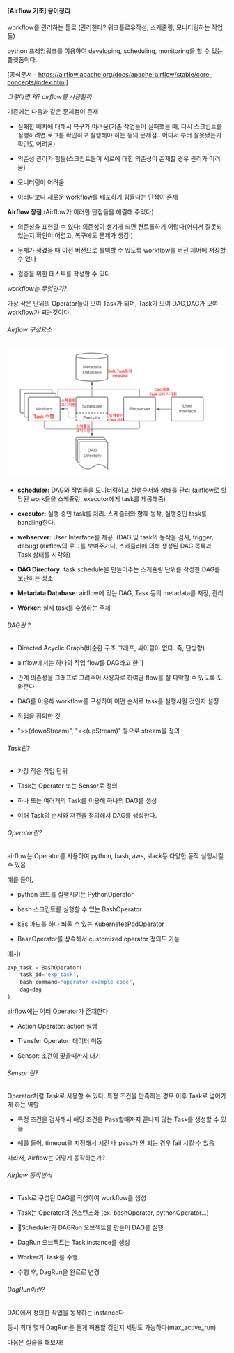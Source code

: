 #### [Airflow 기초] 용어정리

workflow를 관리하는 툴로 (관리한다? 워크플로우작성, 스케줄링, 모니터링하는 작업들)

python 프레임워크를 이용하여 developing, scheduling, monitoring을 할 수 있는 플랫폼이다.

[공식문서 - https://airflow.apache.org/docs/apache-airflow/stable/core-concepts/index.html]



*그렇다면 왜? airflow를 사용할까*

기존에는 다음과 같은 문제점이 존재

- 실패한 배치에 대해서 복구가 어려움(기존 작업들이 실패했을 때, 다시 스크립트를 실행하려면 로그를 확인하고 실행해야 하는 등의 문제점.. 어디서 부터 잘못됐는가 확인도 어려움)

- 의존성 관리가 힘듦(스크립트들이 서로에 대한 의존성이 존재할 경우 관리가 어려움)  

- 모니터링이 어려움

- 이러다보니 새로운 workflow를 배포하기 힘들다는 단점이 존재



**Airflow 장점** (Airflow가 이러한 단점들을 해결해 주었다)

- 의존성을 표현할 수 있다: 의존성이 생기게 되면 컨트롤하기 어렵다(어디서 잘못되었는지 확인이 어렵고, 복구에도 문제가 생김!)

- 문제가 생겼을 때 이전 버전으로 롤백할 수 있도록 workflow를 버전 제어에 저장할 수 있다

- 검증을 위한 테스트를 작성할 수 있다



*workflow는 무엇인가?*

가장 작은 단위의 Operator들이 모여 Task가 되며, Task가 모여 DAG,DAG가 모여 workflow가 되는것이다.

###### Airflow 구성요소

![](/imgs/airflow.png)

- **scheduler:** DAG와 작업들을 모니터링하고 실행순서와 상태를 관리
  (airflow로 할당된 work들을 스케쥴링, executor에게 task를 제공해줌)

- **executor:** 실행 중인 task를 처리. 스케쥴러와 함께 동작, 실행중인 task를 handling한다.

- **webserver:** User Interface를 제공\. (DAG 및 task의 동작을 검사, trigger, debug) 
  (airflow의 로그를 보여주거나, 스케쥴러에 의해 생성된 DAG 목록과 Task 상태를 시각화)

- **DAG Directory:** task schedule을 만들어주는 스케쥴링 단위를 작성한 DAG를 보관하는 장소

- **Metadata Database**: airflow에 있는 DAG, Task 등의 metadata를 저장, 관리

- **Worker**: 실제 task를 수행하는 주체



###### DAG란 ?

- Directed Acyclic Graph(비순환 구조 그래프, 싸이클이 없다. 즉, 단방향)

- airflow에서는 하나의 작업 flow를 DAG라고 한다

- 관계 의존성을 그래프로 그려주어 사용자로 하여금 flow를 잘 파악할 수 있도록 도와준다

- DAG를 이용해 workflow를 구성하여 어떤 순서로 task를 실행시킬 것인지 설정

- 작업을 정의한 것

- ">>(downStream)", "<<(upStream)" 등으로 stream을 정의



###### Task란?

- 가장 작은 작업 단위

- Task는 Operator 또는 Sensor로 정의

- 하나 또는 여러개의 Task를 이용해 하나의 DAG를 생성

- 여러 Task의 순서와 저건을 정의해서 DAG를 생성한다.



###### Operator란?

airflow는 Operator를 사용하여 python, bash, aws, slack등 다양한 동작 실행시킬 수 있음

예를 들어,

-  python 코드를 실행시키는 PythonOperator

- bash 스크립트를 실행할 수 있는 BashOperator

- k8s 파드를 하나 띄울 수 있는 KubernetesPodOperator

- BaseOperator를 상속해서 customized operator 정의도 가능

예시)

```python
exp_task = BashOperator(
    task_id='exp_task',
    bash_command="operator example code",
    dag=dag
)
```

airflow에는 여러 Operator가 존재한다

- Action Operator: action 실행

- Transfer Operator: 데이터 이동

- Sensor: 조건이 맞을때까지 대기



###### Sensor 란?

Operator처럼 Task로 사용할 수 있다. 특정 조건을 만족하는 경우 이후 Task로 넘어가게 하는 역할

- 특정 조건을 검사해서 해당 조건을 Pass할때까지 끝나지 않는 Task를 생성할 수 있음

- 예를 들어, timeout을 지정해서 시간 내 pass가 안 되는 경우 fail 시킬 수 있음



따라서, Airflow는 어떻게 동작하는가?

###### Airflow 동작방식

- Task로 구성된 DAG를 작성하여 workflow를 생성

- Task는 Operator의 인스턴스화 (ex. bashOperator, pythonOperator...)

- Scheduler가 DAGRun 오브젝트를 만들어 DAG를 실행

- DagRun 오브젝트는 Task instance를 생성

- Worker가 Task를 수행

- 수행 후, DagRun을 완료로 변경



###### DagRun이란?

DAG에서 정의한 작업을 동작하는 instance다

동시 최대 몇개 DagRun을 돌게 허용할 것인지 세팅도 가능하다(max_active_run)



다음은 실습을 해보자!
